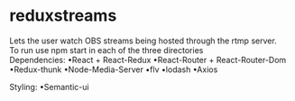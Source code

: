# reduxstreams
Lets the user watch OBS streams being hosted through the rtmp server.
\
To run use npm start in each of the three directories
\
Dependencies:
•React + React-Redux
•React-Router + React-Router-Dom
•Redux-thunk
•Node-Media-Server
•flv
•lodash
•Axios

Styling: 
•Semantic-ui
